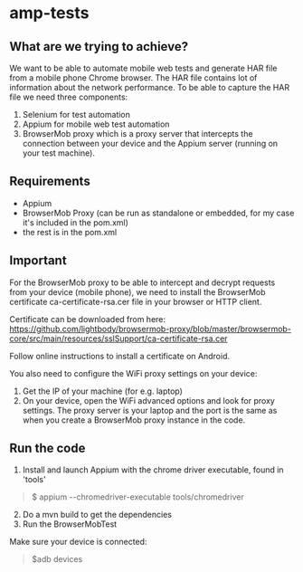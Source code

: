 # amp-tests

## What are we trying to achieve?
We want to be able to automate mobile web tests and generate HAR file from a mobile phone Chrome browser.
The HAR file contains lot of information about the network performance. To be able to capture the HAR file
we need three components: 
1. Selenium for test automation 
2. Appium for mobile web test automation 
3. BrowserMob proxy
which is a proxy server that intercepts the connection between your device and the Appium server (running on your test machine).

## Requirements
- Appium
- BrowserMob Proxy (can be run as standalone or embedded, for my case it's included in the pom.xml)
- the rest is in the pom.xml

## Important
For the BrowserMob proxy to be able to intercept and decrypt requests from your device (mobile phone), we need to install the BrowserMob certificate ca-certificate-rsa.cer file in your browser or HTTP client.

Certificate can be downloaded from here:
https://github.com/lightbody/browsermob-proxy/blob/master/browsermob-core/src/main/resources/sslSupport/ca-certificate-rsa.cer

Follow online instructions to install a certificate on Android.

You also need to configure the WiFi proxy settings on your device:
1. Get the IP of your machine (for e.g. laptop)
2. On your device, open the WiFi advanced options and look for proxy settings. The proxy server is your laptop and the port is the same as when you create a BrowserMob proxy instance in the code.

## Run the code
1. Install and launch Appium with the chrome driver executable, found in 'tools'
 >$ appium --chromedriver-executable tools/chromedriver	
2. Do a mvn build to get the dependencies
3. Run the BrowserMobTest

Make sure your device is connected:
 >$adb devices
